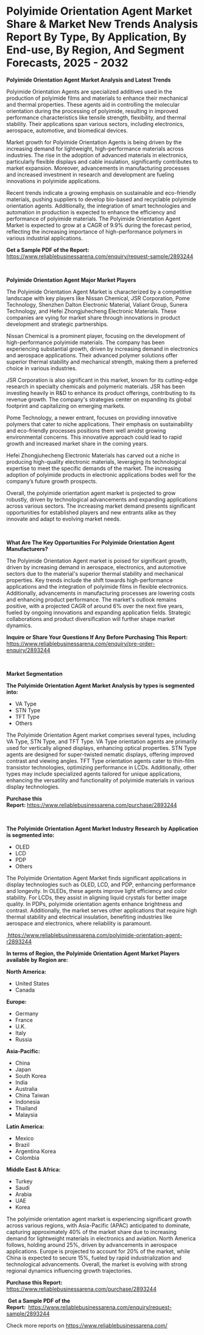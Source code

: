 <p><h1>Polyimide Orientation Agent Market Share & Market New Trends Analysis Report By Type, By Application, By End-use, By Region, And Segment Forecasts, 2025 - 2032</h1></p><p><strong>Polyimide Orientation Agent Market Analysis and Latest Trends</strong></p>
<p><p>Polyimide Orientation Agents are specialized additives used in the production of polyimide films and materials to enhance their mechanical and thermal properties. These agents aid in controlling the molecular orientation during the processing of polyimide, resulting in improved performance characteristics like tensile strength, flexibility, and thermal stability. Their applications span various sectors, including electronics, aerospace, automotive, and biomedical devices.</p><p>Market growth for Polyimide Orientation Agents is being driven by the increasing demand for lightweight, high-performance materials across industries. The rise in the adoption of advanced materials in electronics, particularly flexible displays and cable insulation, significantly contributes to market expansion. Moreover, advancements in manufacturing processes and increased investment in research and development are fueling innovations in polyimide applications.</p><p>Recent trends indicate a growing emphasis on sustainable and eco-friendly materials, pushing suppliers to develop bio-based and recyclable polyimide orientation agents. Additionally, the integration of smart technologies and automation in production is expected to enhance the efficiency and performance of polyimide materials. The Polyimide Orientation Agent Market is expected to grow at a CAGR of 9.9% during the forecast period, reflecting the increasing importance of high-performance polymers in various industrial applications.</p></p>
<p><strong>Get a Sample PDF of the Report:&nbsp;</strong> <a href="https://www.reliablebusinessarena.com/enquiry/request-sample/2893244?utm_campaign=2488&utm_medium=2&utm_source=Github&utm_content=ia&utm_term=15032025&utm_id=polyimide-orientation-agent">https://www.reliablebusinessarena.com/enquiry/request-sample/2893244</a></p>
<p>&nbsp;</p>
<p><strong>Polyimide Orientation Agent Major Market Players</strong></p>
<p><p>The Polyimide Orientation Agent Market is characterized by a competitive landscape with key players like Nissan Chemical, JSR Corporation, Pome Technology, Shenzhen Dalton Electronic Material, Valiant Group, Sunera Technology, and Hefei Zhongjuhecheng Electronic Materials. These companies are vying for market share through innovations in product development and strategic partnerships.</p><p>Nissan Chemical is a prominent player, focusing on the development of high-performance polyimide materials. The company has been experiencing substantial growth, driven by increasing demand in electronics and aerospace applications. Their advanced polymer solutions offer superior thermal stability and mechanical strength, making them a preferred choice in various industries.</p><p>JSR Corporation is also significant in this market, known for its cutting-edge research in specialty chemicals and polymeric materials. JSR has been investing heavily in R&D to enhance its product offerings, contributing to its revenue growth. The company's strategies center on expanding its global footprint and capitalizing on emerging markets.</p><p>Pome Technology, a newer entrant, focuses on providing innovative polymers that cater to niche applications. Their emphasis on sustainability and eco-friendly processes positions them well amidst growing environmental concerns. This innovative approach could lead to rapid growth and increased market share in the coming years.</p><p>Hefei Zhongjuhecheng Electronic Materials has carved out a niche in producing high-quality electronic materials, leveraging its technological expertise to meet the specific demands of the market. The increasing adoption of polyimide products in electronic applications bodes well for the company’s future growth prospects.</p><p>Overall, the polyimide orientation agent market is projected to grow robustly, driven by technological advancements and expanding applications across various sectors. The increasing market demand presents significant opportunities for established players and new entrants alike as they innovate and adapt to evolving market needs.</p></p>
<p>&nbsp;</p>
<p><strong>What Are The Key Opportunities For Polyimide Orientation Agent Manufacturers?</strong></p>
<p><p>The Polyimide Orientation Agent market is poised for significant growth, driven by increasing demand in aerospace, electronics, and automotive sectors due to the material's superior thermal stability and mechanical properties. Key trends include the shift towards high-performance applications and the integration of polyimide films in flexible electronics. Additionally, advancements in manufacturing processes are lowering costs and enhancing product performance. The market's outlook remains positive, with a projected CAGR of around 6% over the next five years, fueled by ongoing innovations and expanding application fields. Strategic collaborations and product diversification will further shape market dynamics.</p></p>
<p><strong>Inquire or Share Your Questions If Any Before Purchasing This Report:</strong> <a href="https://www.reliablebusinessarena.com/enquiry/pre-order-enquiry/2893244?utm_campaign=2488&utm_medium=2&utm_source=Github&utm_content=ia&utm_term=15032025&utm_id=polyimide-orientation-agent">https://www.reliablebusinessarena.com/enquiry/pre-order-enquiry/2893244</a></p>
<p>&nbsp;</p>
<p><strong>Market Segmentation</strong></p>
<p><strong>The Polyimide Orientation Agent Market Analysis by types is segmented into:</strong></p>
<p><ul><li>VA Type</li><li>STN Type</li><li>TFT Type</li><li>Others</li></ul></p>
<p><p>The Polyimide Orientation Agent market comprises several types, including VA Type, STN Type, and TFT Type. VA Type orientation agents are primarily used for vertically aligned displays, enhancing optical properties. STN Type agents are designed for super-twisted nematic displays, offering improved contrast and viewing angles. TFT Type orientation agents cater to thin-film transistor technologies, optimizing performance in LCDs. Additionally, other types may include specialized agents tailored for unique applications, enhancing the versatility and functionality of polyimide materials in various display technologies.</p></p>
<p><strong>Purchase this Report:&nbsp;</strong><a href="https://www.reliablebusinessarena.com/purchase/2893244?utm_campaign=2488&utm_medium=2&utm_source=Github&utm_content=ia&utm_term=15032025&utm_id=polyimide-orientation-agent">https://www.reliablebusinessarena.com/purchase/2893244</a></p>
<p>&nbsp;</p>
<p><strong>The Polyimide Orientation Agent Market Industry Research by Application is segmented into:</strong></p>
<p><ul><li>OLED</li><li>LCD</li><li>PDP</li><li>Others</li></ul></p>
<p><p>The Polyimide Orientation Agent Market finds significant applications in display technologies such as OLED, LCD, and PDP, enhancing performance and longevity. In OLEDs, these agents improve light efficiency and color stability. For LCDs, they assist in aligning liquid crystals for better image quality. In PDPs, polyimide orientation agents enhance brightness and contrast. Additionally, the market serves other applications that require high thermal stability and electrical insulation, benefiting industries like aerospace and electronics, where reliability is paramount.</p></p>
<p><a href="https://www.reliablebusinessarena.com/polyimide-orientation-agent-r2893244?utm_campaign=2488&utm_medium=2&utm_source=Github&utm_content=ia&utm_term=15032025&utm_id=polyimide-orientation-agent">&nbsp;https://www.reliablebusinessarena.com/polyimide-orientation-agent-r2893244</a></p>
<p><strong>In terms of Region, the Polyimide Orientation Agent Market Players available by Region are:</strong></p>
<p>
    <p> <strong> North America: </strong>
        <ul>
            <li>United States</li>
            <li>Canada</li>
        </ul>
        </p> 
    <p> <strong> Europe: </strong>
        <ul>
            <li>Germany</li>
            <li>France</li>
            <li>U.K.</li>
            <li>Italy</li>
            <li>Russia</li>
        </ul>
        </p> 
    <p> <strong> Asia-Pacific: </strong>
        <ul>
            <li>China</li>
            <li>Japan</li>
            <li>South Korea</li>
            <li>India</li>
            <li>Australia</li>
            <li>China Taiwan</li>
            <li>Indonesia</li>
            <li>Thailand</li>
            <li>Malaysia</li>
        </ul>
        </p> 
    <p> <strong> Latin America: </strong>
        <ul>
            <li>Mexico</li>
            <li>Brazil</li>
            <li>Argentina Korea</li>
            <li>Colombia</li>
        </ul>
        </p> 
    <p> <strong> Middle East & Africa: </strong>
        <ul>
            <li>Turkey</li>
            <li>Saudi</li>
            <li>Arabia</li>
            <li>UAE</li>
            <li>Korea</li>
        </ul>
    </p>
    </p>
<p><p>The polyimide orientation agent market is experiencing significant growth across various regions, with Asia-Pacific (APAC) anticipated to dominate, capturing approximately 40% of the market share due to increasing demand for lightweight materials in electronics and aviation. North America follows, holding around 25%, driven by advancements in aerospace applications. Europe is projected to account for 20% of the market, while China is expected to secure 15%, fueled by rapid industrialization and technological advancements. Overall, the market is evolving with strong regional dynamics influencing growth trajectories.</p></p>
<p><strong>Purchase this Report: </strong><a href="https://www.reliablebusinessarena.com/purchase/2893244?utm_campaign=2488&utm_medium=2&utm_source=Github&utm_content=ia&utm_term=15032025&utm_id=polyimide-orientation-agent">https://www.reliablebusinessarena.com/purchase/2893244</a></p>
<p>&nbsp;<strong>Get a Sample PDF of the Report:&nbsp;&nbsp;</strong><a href="https://www.reliablebusinessarena.com/enquiry/request-sample/2893244?utm_campaign=2488&utm_medium=2&utm_source=Github&utm_content=ia&utm_term=15032025&utm_id=polyimide-orientation-agent">https://www.reliablebusinessarena.com/enquiry/request-sample/2893244</a></p>
<p><strong></strong></p>
<p>Check more reports on <a href="https://www.reliablebusinessarena.com/?utm_campaign=2488&utm_medium=2&utm_source=Github&utm_content=ia&utm_term=15032025&utm_id=polyimide-orientation-agent">https://www.reliablebusinessarena.com/</a></p>